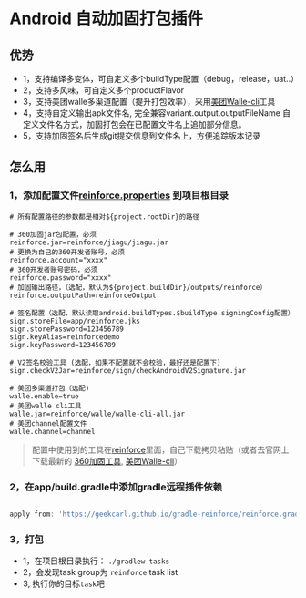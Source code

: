 # Android 自动加固打包插件

## 优势
* 1，支持编译多变体，可自定义多个buildType配置（debug，release，uat..）
* 2，支持多风味，可自定义多个productFlavor
* 3，支持美团walle多渠道配置（提升打包效率），采用[美团Walle-cli](https://github.com/Meituan-Dianping/walle/blob/master/walle-cli/README.md)工具
* 4，支持自定义输出apk文件名, 完全兼容variant.output.outputFileName 自定义文件名方式，加固打包会在已配置文件名上追加部分信息。
* 5，支持加固签名后生成git提交信息到文件名上，方便追踪版本记录
  

## 怎么用
### 1，添加配置文件[reinforce.properties](reinforce.properties) 到项目根目录
```properties
# 所有配置路径的参数都是相对${project.rootDir}的路径

# 360加固jar包配置，必须
reinforce.jar=reinforce/jiagu/jiagu.jar
# 更换为自己的360开发者账号，必须
reinforce.account="xxxx"
# 360开发者账号密码，必须
reinforce.password="xxxx"
# 加固输出路径，（选配，默认为${project.buildDir}/outputs/reinforce）
reinforce.outputPath=reinforceOutput

# 签名配置（选配，默认读取android.buildTypes.$buildType.signingConfig配置）
sign.storeFile=app/reinforce.jks
sign.storePassword=123456789
sign.keyAlias=reinforcedemo
sign.keyPassword=123456789

# V2签名校验工具 (选配，如果不配置就不会校验，最好还是配置下)
sign.checkV2Jar=reinforce/sign/checkAndroidV2Signature.jar

# 美团多渠道打包（选配)
walle.enable=true
# 美团walle cli工具
walle.jar=reinforce/walle/walle-cli-all.jar
# 美团channel配置文件
walle.channel=channel
```
> 配置中使用到的工具在[reinforce](./reinforce)里面，自己下载拷贝粘贴（或者去官网上下载最新的
> [360加固工具](https://jiagu.360.cn/#/global/download), [美团Walle-cli](https://github.com/Meituan-Dianping/walle/blob/master/walle-cli/README.md)）

### 2，在app/build.gradle中添加gradle远程插件依赖
```gradle

apply from: 'https://geekcarl.github.io/gradle-reinforce/reinforce.gradle'

```

### 3，打包
* 1，在项目根目录执行： `./gradlew tasks ` 
* 2，会发现task group为 `reinforce` task list
* 3, 执行你的目标`task`吧


